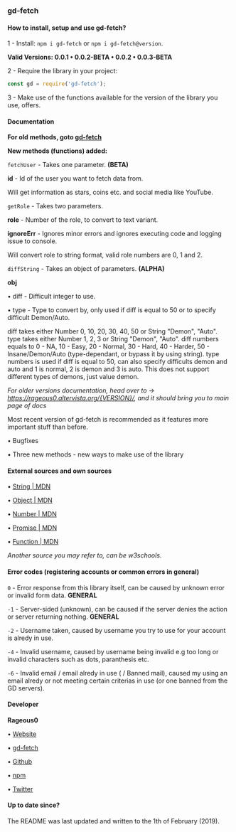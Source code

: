 ### gd-fetch

#### How to install, setup and use gd-fetch?

1 - Install: `npm i gd-fetch` or `npm i gd-fetch@version`.

**Valid Versions: 0.0.1 • 0.0.2-BETA • 0.0.2 • 0.0.3-BETA**

2 - Require the library in your project:
```js
const gd = require('gd-fetch');
```

3 - Make use of the functions available for the version of the library you use, offers.



#### Documentation

**For old methods, goto [gd-fetch](https://rageous0.altervista.org/gd-fetch/0.0.2/)**

**New methods (functions) added:**


`fetchUser` - Takes one parameter. **(BETA)**

**id** - Id of the user you want to fetch data from.

Will get information as stars, coins etc. and social media like YouTube.


`getRole` - Takes two parameters.

**role** - Number of the role, to convert to text variant.

**ignoreErr** - Ignores minor errors and ignores executing code and logging issue to console.

Will convert role to string format, valid role numbers are 0, 1 and 2.


`diffString` - Takes an object of parameters. **(ALPHA)**

**obj** 

  • diff - Difficult integer to use.
  
  • type - Type to convert by, only used if diff is equal to 50 or to specify difficult Demon/Auto.
  
diff takes either Number 0, 10, 20, 30, 40, 50 or String "Demon", "Auto".
type takes either Number 1, 2, 3 or String "Demon", "Auto".
diff numbers equals to 0 - NA, 10 - Easy, 20 - Normal, 30 - Hard, 40 - Harder, 50 - Insane/Demon/Auto (type-dependant, or bypass it by using string).
type numbers is used if diff is equal to 50, can also specify difficults demon and auto and 1 is normal, 2 is demon and 3 is auto.
This does not support different types of demons, just value demon.

*For older versions documentation, head over to -> https://rageous0.altervista.org/{VERSION}/, and it should bring you to main page of docs*

Most recent version of gd-fetch is recommended as it features more important stuff than before.

• Bugfixes

• Three new methods - new ways to make use of the library



#### External sources and own sources

• [String | MDN](https://developer.mozilla.org/en-US/docs/Web/JavaScript/Reference/Global_Objects/String)

• [Object | MDN](https://developer.mozilla.org/en-US/docs/Web/JavaScript/Reference/Global_Objects/Object/prototype)

• [Number | MDN](https://developer.mozilla.org/en-US/docs/Web/JavaScript/Reference/Global_Objects/Number)

• [Promise | MDN](https://developer.mozilla.org/en-US/docs/Web/JavaScript/Reference/Global_Objects/Promise)

• [Function | MDN](https://developer.mozilla.org/en-US/docs/Web/JavaScript/Reference/Global_Objects/Function)

*Another source you may refer to, can be w3schools.*



#### Error codes (registering accounts or common errors in general)

`0` - Error response from this library itself, can be caused by unknown error or invalid form data. **GENERAL**

`-1` - Server-sided (unknown), can be caused if the server denies the action or server returning nothing. **GENERAL**

`-2` - Username taken, caused by username you try to use for your account is alredy in use.

`-4` - Invalid username, caused by username being invalid e.g too long or invalid characters such as dots, paranthesis etc.

`-6` - Invalid email / email alredy in use ( / Banned mail), caused my using an email alredy or not meeting certain criterias in use (or one banned from the GD servers).



#### Developer

**Rageous0**

• [Website](https://rageous0.altervista.org)

• [gd-fetch](https://rageous0.altervista.org/gd-fetch/0.0.2/)

• [Github](https://github.com/Rageous0)

• [npm](https://www.npmjs.com/~rageous)

• [Twitter](https://twitter.com/RageousGD)



#### Up to date since?

The README was last updated and written to the 1th of February (2019).